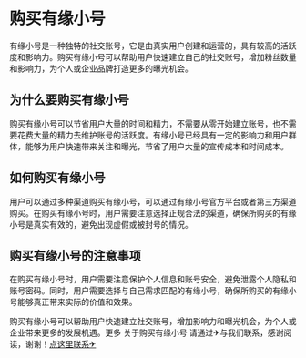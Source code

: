 # 购买有缘小号

有缘小号是一种独特的社交账号，它是由真实用户创建和运营的，具有较高的活跃度和影响力。购买有缘小号可以帮助用户快速建立自己的社交账号，增加粉丝数量和影响力，为个人或企业品牌打造更多的曝光机会。

## 为什么要购买有缘小号

购买有缘小号可以节省用户大量的时间和精力，不需要从零开始建立账号，也不需要花费大量的精力去维护账号的活跃度。有缘小号已经具有一定的影响力和用户群体，能够为用户快速带来关注和曝光，节省了用户大量的宣传成本和时间成本。

## 如何购买有缘小号

用户可以通过多种渠道购买有缘小号，可以通过有缘小号官方平台或者第三方渠道购买。在购买有缘小号时，用户需要注意选择正规合法的渠道，确保所购买的有缘小号是真实有效的，避免出现虚假或被封号的情况。

## 购买有缘小号的注意事项

在购买有缘小号时，用户需要注意保护个人信息和账号安全，避免泄露个人隐私和账号密码。同时，用户需要选择与自己需求匹配的有缘小号，确保所购买的有缘小号能够真正带来实际的价值和效果。

购买有缘小号可以帮助用户快速建立社交账号，增加影响力和曝光机会，为个人或企业带来更多的发展机遇。更多 关于购买有缘小号 请通过✈与我们联系，感谢阅读，谢谢！[点这里联系✈](https://a.k02.cc)